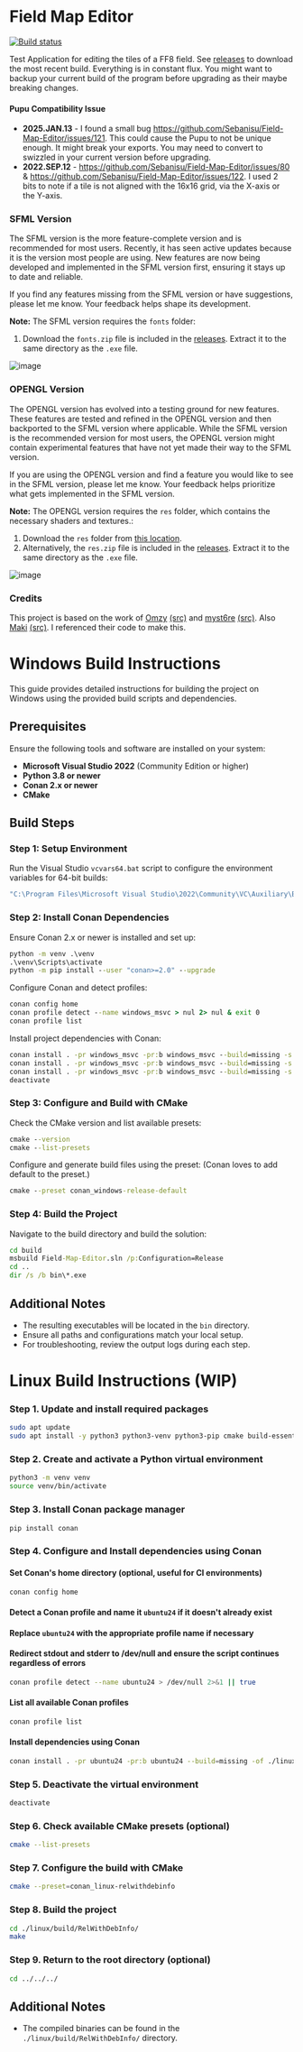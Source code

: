 # Field Map Editor

[![Build status](https://ci.appveyor.com/api/projects/status/v68sdv6ldtv3ll22?svg=true)](https://ci.appveyor.com/project/Sebanisu/field-map-editor)
<!--![CMake](https://github.com/Sebanisu/Field-Map-Editor/workflows/CMake/badge.svg)-->

Test Application for editing the tiles of a FF8 field. See [releases](https://github.com/Sebanisu/Field-Map-Editor/releases) to download the most recent build. Everything is in constant flux. You might want to backup your current build of the program before upgrading as their maybe breaking changes.

#### Pupu Compatibility Issue

-  **2025.JAN.13** - I found a small bug https://github.com/Sebanisu/Field-Map-Editor/issues/121. This could cause the Pupu to not be unique enough. It might break your exports. You may need to convert to swizzled in your current version before upgrading.
-  **2022.SEP.12** - https://github.com/Sebanisu/Field-Map-Editor/issues/80 & https://github.com/Sebanisu/Field-Map-Editor/issues/122. I used 2 bits to note if a tile is not aligned with the 16x16 grid, via the X-axis or the Y-axis.

### SFML Version

The SFML version is the more feature-complete version and is recommended for most users. Recently, it has seen active updates because it is the version most people are using. New features are now being developed and implemented in the SFML version first, ensuring it stays up to date and reliable.

If you find any features missing from the SFML version or have suggestions, please let me know. Your feedback helps shape its development.

**Note:** The SFML version requires the `fonts` folder:
1. Download the `fonts.zip` file is included in the [releases](https://github.com/Sebanisu/Field-Map-Editor/releases). Extract it to the same directory as the `.exe` file.

![image](https://github.com/user-attachments/assets/730fbd48-b742-47cf-bffa-b7a106e586b6)


### OPENGL Version

The OPENGL version has evolved into a testing ground for new features. These features are tested and refined in the OPENGL version and then backported to the SFML version where applicable. While the SFML version is the recommended version for most users, the OPENGL version might contain experimental features that have not yet made their way to the SFML version.

If you are using the OPENGL version and find a feature you would like to see in the SFML version, please let me know. Your feedback helps prioritize what gets implemented in the SFML version.

**Note:** The OPENGL version requires the `res` folder, which contains the necessary shaders and textures.:
1. Download the `res` folder from [this location](https://github.com/Sebanisu/Field-Map-Editor/tree/main/src/opengl/opengl_version/res).
2. Alternatively, the `res.zip` file is included in the [releases](https://github.com/Sebanisu/Field-Map-Editor/releases). Extract it to the same directory as the `.exe` file.

![image](https://github.com/user-attachments/assets/57f33eb5-83f1-4ed1-9d0a-c19678651305)


### Credits

This project is based on the work of [Omzy](https://forums.qhimm.com/index.php?topic=13444.0) [(src)](https://github.com/Sebanisu/Pupu) and [myst6re](https://forums.qhimm.com/index.php?topic=13050.0) [(src)](https://github.com/myst6re/deling). Also [Maki](https://forums.qhimm.com/index.php?topic=18656.0) [(src)](https://github.com/MaKiPL/OpenVIII-monogame). I referenced their code to make this.

# Windows Build Instructions

This guide provides detailed instructions for building the project on Windows using the provided build scripts and dependencies.

## Prerequisites

Ensure the following tools and software are installed on your system:

- **Microsoft Visual Studio 2022** (Community Edition or higher)
- **Python 3.8 or newer**
- **Conan 2.x or newer**
- **CMake**

## Build Steps

### Step 1: Setup Environment

Run the Visual Studio `vcvars64.bat` script to configure the environment variables for 64-bit builds:

```cmd
"C:\Program Files\Microsoft Visual Studio\2022\Community\VC\Auxiliary\Build\vcvars64.bat"
```

### Step 2: Install Conan Dependencies

Ensure Conan 2.x or newer is installed and set up:

```cmd
python -m venv .\venv
.\venv\Scripts\activate
python -m pip install --user "conan>=2.0" --upgrade
```

Configure Conan and detect profiles:

```cmd
conan config home
conan profile detect --name windows_msvc > nul 2> nul & exit 0
conan profile list
```

Install project dependencies with Conan:

```cmd
conan install . -pr windows_msvc -pr:b windows_msvc --build=missing -s compiler.cppstd=23 -s build_type=Release -of build/Release
conan install . -pr windows_msvc -pr:b windows_msvc --build=missing -s compiler.cppstd=23 -s build_type=RelWithDebInfo -of build/RelWithDebInfo
conan install . -pr windows_msvc -pr:b windows_msvc --build=missing -s compiler.cppstd=23 -s build_type=Debug -of build/Debug
deactivate
```

### Step 3: Configure and Build with CMake

Check the CMake version and list available presets:

```cmd
cmake --version
cmake --list-presets
```

Configure and generate build files using the preset: (Conan loves to add default to the preset.)

```cmd
cmake --preset conan_windows-release-default
```

### Step 4: Build the Project

Navigate to the build directory and build the solution:

```cmd
cd build
msbuild Field-Map-Editor.sln /p:Configuration=Release
cd ..
dir /s /b bin\*.exe
```

## Additional Notes

- The resulting executables will be located in the `bin` directory.
- Ensure all paths and configurations match your local setup.
- For troubleshooting, review the output logs during each step.


# Linux Build Instructions **(WIP)**

### Step 1. Update and install required packages

```sh
sudo apt update
sudo apt install -y python3 python3-venv python3-pip cmake build-essential
```

### Step 2. Create and activate a Python virtual environment
```sh
python3 -m venv venv
source venv/bin/activate
```

### Step 3. Install Conan package manager

```sh
pip install conan
```

### Step 4. Configure and Install dependencies using Conan
#### Set Conan's home directory (optional, useful for CI environments)
```sh
conan config home
```

#### Detect a Conan profile and name it `ubuntu24` if it doesn't already exist
#### Replace `ubuntu24` with the appropriate profile name if necessary
#### Redirect stdout and stderr to /dev/null and ensure the script continues regardless of errors
```sh
conan profile detect --name ubuntu24 > /dev/null 2>&1 || true
```

#### List all available Conan profiles
```sh
conan profile list
```
#### Install dependencies using Conan
```sh
conan install . -pr ubuntu24 -pr:b ubuntu24 --build=missing -of ./linux
```

### Step 5. Deactivate the virtual environment
```sh
deactivate
```

### Step 6. Check available CMake presets (optional)
```sh
cmake --list-presets
```

### Step 7. Configure the build with CMake
```sh
cmake --preset=conan_linux-relwithdebinfo
```

### Step 8. Build the project
```sh
cd ./linux/build/RelWithDebInfo/
make
```

### Step 9. Return to the root directory (optional)
```sh
cd ../../../
```
## Additional Notes
- The compiled binaries can be found in the `./linux/build/RelWithDebInfo/` directory.

